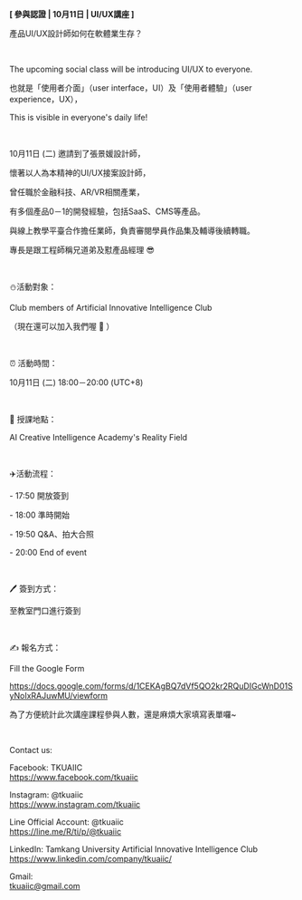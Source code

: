 **[ 參與認證 | 10月11日 | UI/UX講座 ]**

產品UI/UX設計師如何在軟體業生存？

&nbsp;

The upcoming social class will be introducing UI/UX to everyone.

也就是「使用者介面」（user interface，UI）及「使用者體驗」（user experience，UX），

This is visible in everyone's daily life!

&nbsp;

10月11日 (二) 邀請到了張景媛設計師，

懷著以人為本精神的UI/UX接案設計師，

曾任職於金融科技、AR/VR相關產業，

有多個產品0－1的開發經驗，包括SaaS、CMS等產品。

與線上教學平臺合作擔任業師，負責審閱學員作品集及輔導後續轉職。

專長是跟工程師稱兄道弟及懟產品經理 😎

&nbsp;

⛄️活動對象：

Club members of Artificial Innovative Intelligence Club

（現在還可以加入我們喔 🤩 ）

&nbsp;

⏰ 活動時間：

10月11日 (二) 18:00－20:00 (UTC+8)

&nbsp;

📍 授課地點：

AI Creative Intelligence Academy's Reality Field

&nbsp;

✈️活動流程：

\- 17:50 開放簽到

\- 18:00 準時開始

\- 19:50 Q&A、拍大合照

\- 20:00 End of event

&nbsp;

🖊️ 簽到方式：

至教室門口進行簽到

&nbsp;

✍️ 報名方式：

Fill the Google Form

https://docs.google.com/forms/d/1CEKAgBQ7dVf5QO2kr2RQuDIGcWnD01SyNoIxRAJuwMU/viewform

為了方便統計此次講座課程參與人數，還是麻煩大家填寫表單囉~

&nbsp;

Contact us:

Facebook: TKUAIIC <br />https://www.facebook.com/tkuaiic

Instagram: @tkuaiic <br />https://www.instagram.com/tkuaiic

Line Official Account: @tkuaiic <br />https://line.me/R/ti/p/@tkuaiic

LinkedIn: Tamkang University Artificial Innovative Intelligence Club <br />https://www.linkedin.com/company/tkuaiic/

Gmail: <br />tkuaiic@gmail.com
